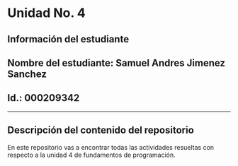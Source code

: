 # Unidad No. 4

## Información del estudiante  

## Nombre del estudiante: Samuel Andres Jimenez Sanchez 

## Id.: 000209342
---
## Descripción del contenido del repositorio  


En este repositorio vas a encontrar todas las actividades resueltas con respecto a la unidad 4 de fundamentos de programación. 
